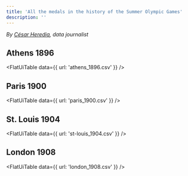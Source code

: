 ```yaml
---
title: 'All the medals in the history of the Summer Olympic Games'
description: ''
---
```


*By [César Heredia](https://x.com/cahered), data journalist*

## Athens 1896

<FlatUiTable
  data={{
    url: 'athens_1896.csv'
  }}
/>

## Paris 1900

<FlatUiTable
  data={{
    url: 'paris_1900.csv'
  }}
/>

## St. Louis 1904

<FlatUiTable
  data={{
    url: 'st-louis_1904.csv'
  }}
/>

## London 1908

<FlatUiTable
  data={{
    url: 'london_1908.csv'
  }}
/>
